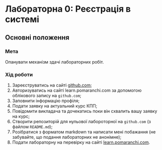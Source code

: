 # Лабораторна 0: Реєстрація в системі

## Основні положення

### Мета
Опанувати механізм здачі лабораторних робіт.

### Хід роботи
1. Зареєструватись на сайті [github.com](https://github.com);
2. Авторизуватись на сайті learn.pomaranchi.com за допомогою облікового запису на `github.com`;
3. Заповнити інформацію профіля;
4. Подати заявку на актуальний курс КПП;
5. Повідомити викладача та дочекатись поки він схвалить вашу заявку на курс;
6. Створити репозиторій для нульової лабороторної на `github.com` (з файлом `README.md`);
7. Розібратися з форматом markdown та написати мені побажання (не забувайте, що подання лабораторних не анонімне);
8. Подати лабораторну на перeвірку на сайті [learn.pomaranchi.com](http://learn.pomaranchi.com).

